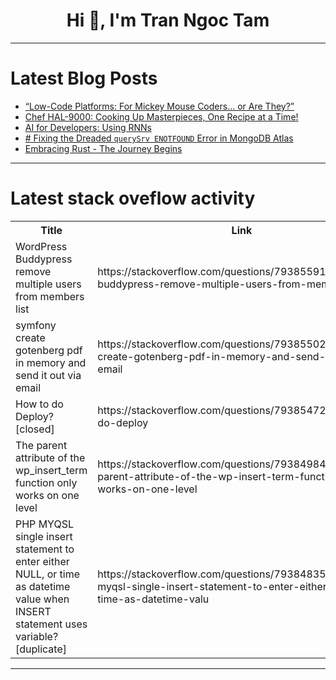 <h1 align="center">Hi 👋, I'm Tran Ngoc Tam</h1>

---

# Latest Blog Posts 
<!-- BLOG-POST-LIST:START -->
- [“Low-Code Platforms: For Mickey Mouse Coders… or Are They?”](https://dev.to/hotfixhero/low-code-platforms-for-mickey-mouse-coders-or-are-they-42k5)
- [Chef HAL-9000: Cooking Up Masterpieces, One Recipe at a Time!](https://dev.to/sutter_cane/chef-hal-9000-cooking-up-masterpieces-one-recipe-at-a-time-2ghc)
- [AI for Developers: Using RNNs](https://dev.to/valyouw/ai-for-developers-using-rnns-1kdp)
- [# Fixing the Dreaded `querySrv ENOTFOUND` Error in MongoDB Atlas](https://dev.to/jvicmaina/-fixing-the-dreaded-querysrv-enotfound-error-in-mongodb-atlas-4bg5)
- [Embracing Rust - The Journey Begins](https://dev.to/mbayoun95/embracing-rust-the-journey-begins-47on)
<!-- BLOG-POST-LIST:END -->

---

# Latest stack oveflow activity
<table>
  <tr><th>Title</th><th>Link</th></tr>
  <!-- STACKOVERFLOW:START --><tr><td>WordPress Buddypress remove multiple users from members list</td><td>https://stackoverflow.com/questions/79385591/wordpress-buddypress-remove-multiple-users-from-members-list</td></tr><tr><td>symfony create gotenberg pdf in memory and send it out via email</td><td>https://stackoverflow.com/questions/79385502/symfony-create-gotenberg-pdf-in-memory-and-send-it-out-via-email</td></tr><tr><td>How to do Deploy? [closed]</td><td>https://stackoverflow.com/questions/79385472/how-to-do-deploy</td></tr><tr><td>The parent attribute of the wp_insert_term function only works on one level</td><td>https://stackoverflow.com/questions/79384984/the-parent-attribute-of-the-wp-insert-term-function-only-works-on-one-level</td></tr><tr><td>PHP MYQSL single insert statement to enter either NULL, or time as datetime value when INSERT statement uses variable? [duplicate]</td><td>https://stackoverflow.com/questions/79384835/php-myqsl-single-insert-statement-to-enter-either-null-or-time-as-datetime-valu</td></tr><!-- STACKOVERFLOW:END -->
</table>

---


